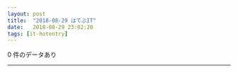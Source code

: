 ```yaml
---
layout: post
title:  "2018-08-29 はてぶIT"
date:   2018-08-29 23:02:20
tags: [it-hotentry]
---
```

0 件のデータあり

<hr>
